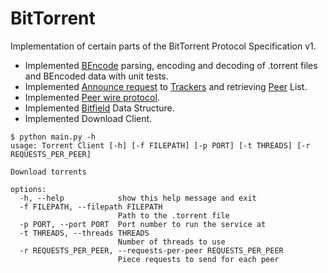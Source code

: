 # BitTorrent

Implementation of certain parts of the BitTorrent Protocol Specification v1.

* Implemented [BEncode](https://en.wikipedia.org/wiki/Bencode) parsing, encoding and decoding of .torrent files and BEncoded data with unit tests.
* Implemented [Announce request](https://wiki.vuze.com/w/Announce) to [Trackers](https://en.wikipedia.org/wiki/BitTorrent_tracker) and retrieving [Peer](https://en.wikipedia.org/wiki/Glossary_of_BitTorrent_terms#Peer) List.
* Implemented [Peer wire protocol](https://wiki.theory.org/BitTorrentSpecification#Peer_wire_protocol_.28TCP.29).
* Implemented [Bitfield](https://en.wikipedia.org/wiki/Bit_field) Data Structure.
* Implemented Download Client.

```
$ python main.py -h
usage: Torrent Client [-h] [-f FILEPATH] [-p PORT] [-t THREADS] [-r REQUESTS_PER_PEER]

Download torrents

options:
  -h, --help            show this help message and exit
  -f FILEPATH, --filepath FILEPATH
                        Path to the .torrent file
  -p PORT, --port PORT  Port number to run the service at
  -t THREADS, --threads THREADS
                        Number of threads to use
  -r REQUESTS_PER_PEER, --requests-per-peer REQUESTS_PER_PEER
                        Piece requests to send for each peer

```

